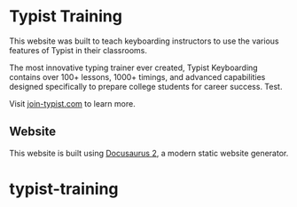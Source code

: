 # Typist Training

This website was built to teach keyboarding instructors to use the various features of Typist in their classrooms.

The most innovative typing trainer ever created, Typist Keyboarding contains over 100+ lessons, 1000+ timings, and advanced capabilities designed specifically to prepare college students for career success. Test.

Visit [join-typist.com](https://join-typist.com/) to learn more.

## Website

This website is built using [Docusaurus 2](https://docusaurus.io/), a modern static website generator.
# typist-training

